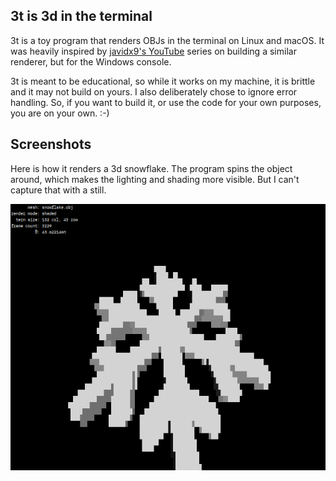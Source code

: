 ## 3t is 3d in the terminal
3t is a toy program that renders OBJs in the terminal on Linux and macOS. It
was heavily inspired by
[javidx9's YouTube](https://www.youtube.com/watch?v=ih20l3pJoeU) series on
building a similar renderer, but for the Windows console.

3t is meant to be educational, so while it works on my machine, it is
brittle and it may not build on yours. I also deliberately chose to
ignore error handling. So, if you want to build it, or use the code
for your own purposes, you are on your own. :-)

## Screenshots
Here is how it renders a 3d snowflake. The program spins the object
around, which makes the lighting and shading more visible. But I can't
capture that with a still.

![Snowflake](screenshot0.png?raw=true)
